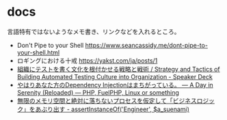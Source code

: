 docs
====

言語特有ではないようなメモ書き、リンクなどを入れるところ。


- Don't Pipe to your Shell https://www.seancassidy.me/dont-pipe-to-your-shell.html
- ロギングにおける十戒 https://yakst.com/ja/posts/1
- [組織にテストを書く文化を根付かせる戦略と戦術 / Strategy and Tactics of Building Automated Testing Culture into Organization - Speaker Deck](https://speakerdeck.com/twada/strategy-and-tactics-of-building-automated-testing-culture-into-organization)
- [やはりあなた方のDependency Injectionはまちがっている。 — A Day in Serenity (Reloaded) — PHP, FuelPHP, Linux or something](http://blog.a-way-out.net/blog/2015/08/31/your-dependency-injection-is-wrong-as-I-expected/)
- [無限のメモリ空間と絶対に落ちないプロセスを仮定して「ビジネスロジック」をあぶり出す - assertInstanceOf('Engineer', $a_suenami)](http://a-suenami.hatenablog.com/entry/2016/09/24/192035)
